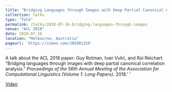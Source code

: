```yaml
---
title: "Bridging Languages through Images with Deep Partial Canonical Correlation Analysis"
collection: talks
type: "Talk"
permalink: /talks/2018-07-16-bridging-languages-through-images
venue: "ACL 2018"
date: 2018-07-16
location: "Melbourne, Australia"
pageurl: 'https://vimeo.com/285801250'
---
```


A talk about the ACL 2018 paper: Guy Rotman, Ivan Vulić, and Roi Reichart. "Bridging languages through images with deep partial canonical correlation analysis." <i>Proceedings of the 56th Annual Meeting of the Association for Computational Linguistics (Volume 1: Long Papers)</i>. 2018.'
'

<a href='https://vimeo.com/285801250'>Video</a>
&nbsp;